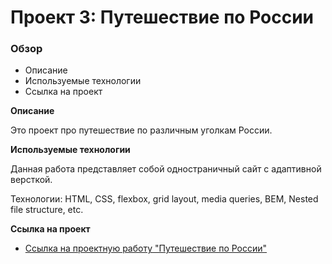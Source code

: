 # Проект 3: Путешествие по России

### Обзор
* Описание
* Используемые технологии
* Ссылка на проект

**Описание**

Это проект про путешествие по различным уголкам России.

**Используемые технологии**

Данная работа представляет собой одностраничный сайт с адаптивной версткой.

Технологии: HTML, CSS, flexbox, grid layout, media queries, BEM, Nested file structure, etc.

**Ссылка на проект**

* [Ссылка на проектную работу "Путешествие по России"](https://kkucher.github.io/russian-travel/)
